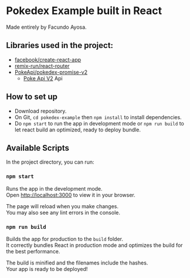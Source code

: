# Pokedex Example built in React
Made entirely by Facundo Ayosa.

## Libraries used in the project:
* [facebook/create-react-app](https://github.com/facebook/create-react-app)
* [remix-run/react-router](https://github.com/remix-run/react-router)
* [PokeApi/pokedex-promise-v2](https://github.com/PokeAPI/pokedex-promise-v2)
    * [Poke Api V2](https://pokeapi.co/) Api

## How to set up
* Download repository.
* On Git, `cd pokedex-example` then `npm install` to install dependencies.
* Do `npm start` to run the app in development mode or `npm run build` to let react build an optimized, ready to deploy bundle.

## Available Scripts

In the project directory, you can run:

### `npm start`

Runs the app in the development mode.\
Open [http://localhost:3000](http://localhost:3000) to view it in your browser.

The page will reload when you make changes.\
You may also see any lint errors in the console.

### `npm run build`

Builds the app for production to the `build` folder.\
It correctly bundles React in production mode and optimizes the build for the best performance.

The build is minified and the filenames include the hashes.\
Your app is ready to be deployed!